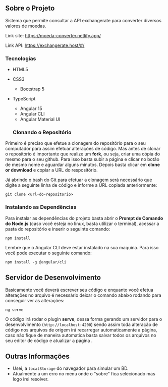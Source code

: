 
## Sobre o Projeto
Sistema que permite consultar a API exchangerate para converter diversos valores de moedas.

Link site: https://moeda-converter.netlify.app/

Link API: https://exchangerate.host/#/

### Tecnologias
- HTML5

- CSS3
  - Bootstrap 5
  
- TypeScript
  - Angular 15
  - Angular CLI
  - Angular Material UI

  ### Clonando o Repositório
Primeiro é preciso que efetue a clonagem do repositório para o seu computador para assim efetuar alterações de código. Mas antes de clonar o repositório é importante que realize um **fork**, ou seja, criar uma cópia do mesmo para o seu github. Para isso basta subir a página e clicar no botão de mesmo nome e aguardar alguns minutos. Depois basta clicar em **clone or download** e copiar a URL do respositório.

Já abrindo o bash do Git para efetuar a clonagem será necessário que digite a seguinte linha de código e informe a URL copiada anteriormente:
``` git
git clone <url-do-repositorio>
```

### Instalando as Dependências
Para instalar as dependências do projeto basta abrir o **Prompt de Comando do Node.js** (caso você esteja no linux, basta utilizar o terminal), acessar a pasta do repositório e inserir o seguinte comando:
``` node
npm install
```

Lembre que o Angular CLI deve estar instalado na sua maquina. Para isso você pode executar o seguinte comando:
``` node
npm install -g @angular/cli
```

## Servidor de Desenvolvimento
Basicamente você deverá escrever seu código e enquanto você efetua alterações no arquivo é necessário deixar o comando abaixo rodando para conseguir ver as alterações:
``` node
ng serve
```
O código irá rodar o plugin **serve**, dessa forma gerando um servidor para o desenvolvimento (`http://localhost:4200`) sendo assim toda alteração de código nos arquivos de origem irá recarregar automaticamente a página, caso não fique de maneira automatica basta salvar todos os arquivos no seu editor de código e atualizar a página .

## Outras Informações
- Usei, a `localStorage` do navegador para simular um BD.
- Atualmente a um erro no menu onde o "sobre" fica selecionado mas logo irei resolver.

